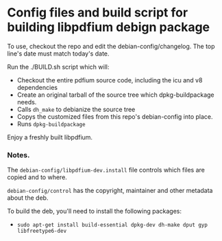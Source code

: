 # Config files and build script for building libpdfium debign package

To use, checkout the repo and edit the debian-config/changelog.  The top line's date must
match today's date.

Run the ./BUILD.sh script which will:

 * Checkout the entire pdfium source code, including the icu and v8 dependencies
 * Create an original tarball of the source tree which dpkg-buildpackage needs.
 * Calls `dh_make` to debianize the source tree
 * Copys the customized files from this repo's debian-config into place.
 * Runs `dpkg-buildpackage`

Enjoy a freshly built libpdfium.


### Notes.

The `debian-config/libpdfium-dev.install` file controls which files are copied and to where.

`debian-config/control` has the copyright, maintainer and other metadata about the deb.

To build the deb, you'll need to install the following packages:

  * `sudo apt-get install build-essential dpkg-dev dh-make dput gyp libfreetype6-dev`
